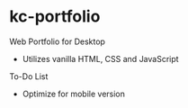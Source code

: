 # kc-portfolio
Web Portfolio for Desktop
- Utilizes vanilla HTML, CSS and JavaScript

To-Do List
- Optimize for mobile version
